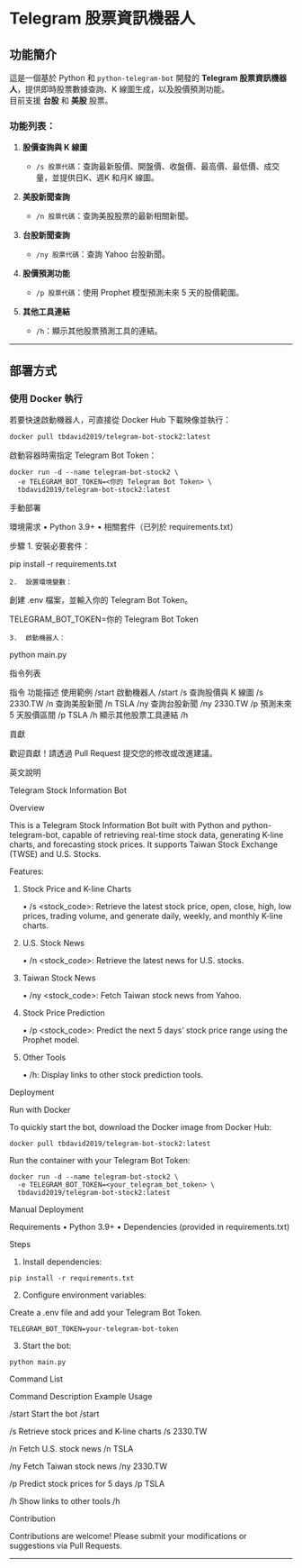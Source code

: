 # Telegram 股票資訊機器人

## 功能簡介

這是一個基於 Python 和 `python-telegram-bot` 開發的 **Telegram 股票資訊機器人**，提供即時股票數據查詢、K 線圖生成，以及股價預測功能。  
目前支援 **台股** 和 **美股** 股票。

### 功能列表：
1. **股價查詢與 K 線圖**
   - `/s 股票代碼`：查詢最新股價、開盤價、收盤價、最高價、最低價、成交量，並提供日K、週K 和月K 線圖。

2. **美股新聞查詢**
   - `/n 股票代碼`：查詢美股股票的最新相關新聞。

3. **台股新聞查詢**
   - `/ny 股票代碼`：查詢 Yahoo 台股新聞。

4. **股價預測功能**
   - `/p 股票代碼`：使用 Prophet 模型預測未來 5 天的股價範圍。

5. **其他工具連結**
   - `/h`：顯示其他股票預測工具的連結。

---

## 部署方式

### 使用 Docker 執行

若要快速啟動機器人，可直接從 Docker Hub 下載映像並執行：

```bash
docker pull tbdavid2019/telegram-bot-stock2:latest
```

啟動容器時需指定 Telegram Bot Token：
```
docker run -d --name telegram-bot-stock2 \
  -e TELEGRAM_BOT_TOKEN=<你的 Telegram Bot Token> \
  tbdavid2019/telegram-bot-stock2:latest
```
手動部署

環境需求
	•	Python 3.9+
	•	相關套件（已列於 requirements.txt）

步驟
	1.	安裝必要套件：

pip install -r requirements.txt

	2.	設置環境變數：
創建 .env 檔案，並輸入你的 Telegram Bot Token。

TELEGRAM_BOT_TOKEN=你的 Telegram Bot Token

	3.	啟動機器人：

python main.py

指令列表

指令	功能描述	使用範例
/start	啟動機器人	/start
/s	查詢股價與 K 線圖	/s 2330.TW
/n	查詢美股新聞	/n TSLA
/ny	查詢台股新聞	/ny 2330.TW
/p	預測未來 5 天股價區間	/p TSLA
/h	顯示其他股票工具連結	/h

貢獻

歡迎貢獻！請透過 Pull Request 提交您的修改或改進建議。

英文說明

Telegram Stock Information Bot

Overview

This is a Telegram Stock Information Bot built with Python and python-telegram-bot, capable of retrieving real-time stock data, generating K-line charts, and forecasting stock prices.
It supports Taiwan Stock Exchange (TWSE) and U.S. Stocks.

Features:
1.	Stock Price and K-line Charts

	•	/s <stock_code>: Retrieve the latest stock price, open, close, high, low prices, trading volume, and generate daily, weekly, and monthly K-line charts.

2.	U.S. Stock News

	•	/n <stock_code>: Retrieve the latest news for U.S. stocks.

3.	Taiwan Stock News

	•	/ny <stock_code>: Fetch Taiwan stock news from Yahoo.

4.	Stock Price Prediction

	•	/p <stock_code>: Predict the next 5 days’ stock price range using the Prophet model.

5.	Other Tools

	•	/h: Display links to other stock prediction tools.


Deployment

Run with Docker

To quickly start the bot, download the Docker image from Docker Hub:
```
docker pull tbdavid2019/telegram-bot-stock2:latest
```
Run the container with your Telegram Bot Token:
```
docker run -d --name telegram-bot-stock2 \
  -e TELEGRAM_BOT_TOKEN=<your_telegram_bot_token> \
  tbdavid2019/telegram-bot-stock2:latest
```

Manual Deployment

Requirements
	•	Python 3.9+
	•	Dependencies (provided in requirements.txt)

Steps
	
1.	Install dependencies:
```
pip install -r requirements.txt
```
2.	Configure environment variables:

Create a .env file and add your Telegram Bot Token.
```
TELEGRAM_BOT_TOKEN=your-telegram-bot-token
```

3.	Start the bot:
```
python main.py
```

Command List

Command	Description	Example Usage

/start	Start the bot	/start

/s	Retrieve stock prices and K-line charts	/s 2330.TW

/n	Fetch U.S. stock news	/n TSLA

/ny	Fetch Taiwan stock news	/ny 2330.TW

/p	Predict stock prices for 5 days	/p TSLA

/h	Show links to other tools	/h


Contribution

Contributions are welcome! Please submit your modifications or suggestions via Pull Requests.



---
